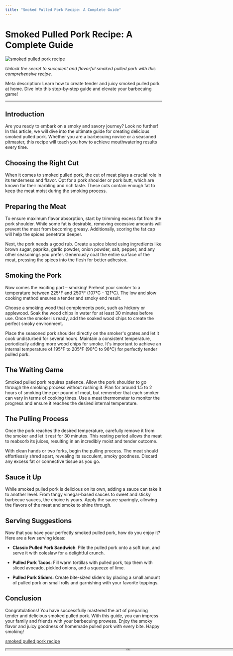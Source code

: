 ```yaml
---
title: "Smoked Pulled Pork Recipe: A Complete Guide"
---
```

# Smoked Pulled Pork Recipe: A Complete Guide


![smoked pulled pork recipe](https://images.unsplash.com/photo-1495521821757-a1efb6729352?ixid=M3w0ODkxMTF8MHwxfHNlYXJjaHwxfHxzbW9rZWQlMjBwdWxsZWQlMjBwb3JrJTIwcmVjaXBlfGVufDB8fHx8MTY5MjgwNTA3Nnww&ixlib=rb-4.0.3&w=512&fit=max)

*Unlock the secret to succulent and flavorful smoked pulled pork with this comprehensive recipe.*

Meta description: Learn how to create tender and juicy smoked pulled pork at home. Dive into this step-by-step guide and elevate your barbecuing game!

---

## Introduction

Are you ready to embark on a smoky and savory journey? Look no further! In this article, we will dive into the ultimate guide for creating delicious smoked pulled pork. Whether you are a barbecuing novice or a seasoned pitmaster, this recipe will teach you how to achieve mouthwatering results every time.

## Choosing the Right Cut

When it comes to smoked pulled pork, the cut of meat plays a crucial role in its tenderness and flavor. Opt for a pork shoulder or pork butt, which are known for their marbling and rich taste. These cuts contain enough fat to keep the meat moist during the smoking process.

## Preparing the Meat

To ensure maximum flavor absorption, start by trimming excess fat from the pork shoulder. While some fat is desirable, removing excessive amounts will prevent the meat from becoming greasy. Additionally, scoring the fat cap will help the spices penetrate deeper.

Next, the pork needs a good rub. Create a spice blend using ingredients like brown sugar, paprika, garlic powder, onion powder, salt, pepper, and any other seasonings you prefer. Generously coat the entire surface of the meat, pressing the spices into the flesh for better adhesion.

## Smoking the Pork

Now comes the exciting part – smoking! Preheat your smoker to a temperature between 225°F and 250°F (107°C - 121°C). The low and slow cooking method ensures a tender and smoky end result.

Choose a smoking wood that complements pork, such as hickory or applewood. Soak the wood chips in water for at least 30 minutes before use. Once the smoker is ready, add the soaked wood chips to create the perfect smoky environment.

Place the seasoned pork shoulder directly on the smoker's grates and let it cook undisturbed for several hours. Maintain a consistent temperature, periodically adding more wood chips for smoke. It's important to achieve an internal temperature of 195°F to 205°F (90°C to 96°C) for perfectly tender pulled pork.

## The Waiting Game

Smoked pulled pork requires patience. Allow the pork shoulder to go through the smoking process without rushing it. Plan for around 1.5 to 2 hours of smoking time per pound of meat, but remember that each smoker can vary in terms of cooking times. Use a meat thermometer to monitor the progress and ensure it reaches the desired internal temperature.

## The Pulling Process

Once the pork reaches the desired temperature, carefully remove it from the smoker and let it rest for 30 minutes. This resting period allows the meat to reabsorb its juices, resulting in an incredibly moist and tender outcome.

With clean hands or two forks, begin the pulling process. The meat should effortlessly shred apart, revealing its succulent, smoky goodness. Discard any excess fat or connective tissue as you go.

## Sauce it Up

While smoked pulled pork is delicious on its own, adding a sauce can take it to another level. From tangy vinegar-based sauces to sweet and sticky barbecue sauces, the choice is yours. Apply the sauce sparingly, allowing the flavors of the meat and smoke to shine through.

## Serving Suggestions

Now that you have your perfectly smoked pulled pork, how do you enjoy it? Here are a few serving ideas:

- **Classic Pulled Pork Sandwich**: Pile the pulled pork onto a soft bun, and serve it with coleslaw for a delightful crunch.

- **Pulled Pork Tacos**: Fill warm tortillas with pulled pork, top them with sliced avocado, pickled onions, and a squeeze of lime.

- **Pulled Pork Sliders**: Create bite-sized sliders by placing a small amount of pulled pork on small rolls and garnishing with your favorite toppings.

## Conclusion

Congratulations! You have successfully mastered the art of preparing tender and delicious smoked pulled pork. With this guide, you can impress your family and friends with your barbecuing prowess. Enjoy the smoky flavor and juicy goodness of homemade pulled pork with every bite. Happy smoking!

[smoked pulled pork recipe](https://foxheightspubandgrill.com/post/smoked-pulled-pork-recipe)

<iframe src='https://foxheightspubandgrill.com/post/smoked-pulled-pork-recipe' width='800' height='5'></iframe>